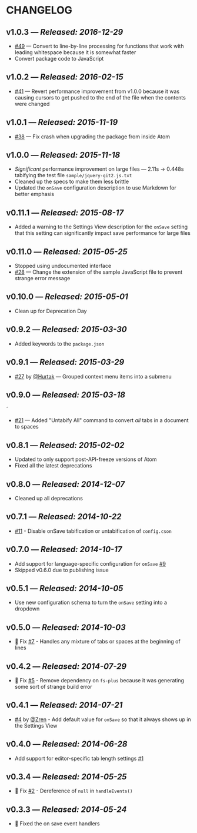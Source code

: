 # CHANGELOG

## **v1.0.3** &mdash; *Released: 2016-12-29*

* [#49](https://github.com/lee-dohm/tabs-to-spaces/issues/49) &mdash; Convert to line-by-line processing for functions that work with leading whitespace because it is somewhat faster
* Convert package code to JavaScript

## **v1.0.2** &mdash; *Released: 2016-02-15*

* [#41](https://github.com/lee-dohm/tabs-to-spaces/issues41) &mdash; Revert performance improvement from v1.0.0 because it was causing cursors to get pushed to the end of the file when the contents were changed

## **v1.0.1** &mdash; *Released: 2015-11-19*

* [#38](https://github.com/lee-dohm/tabs-to-spaces/issues/38) &mdash; Fix crash when upgrading the package from inside Atom

## **v1.0.0** &mdash; *Released: 2015-11-18*

* *Significant* performance improvement on large files &mdash; 2.11s &rarr; 0.448s tabifying the test file `sample/jquery-git2.js.txt`
* Cleaned up the specs to make them less brittle
* Updated the `onSave` configuration description to use Markdown for better emphasis

## **v0.11.1** &mdash; *Released: 2015-08-17*

* Added a warning to the Settings View description for the `onSave` setting that this setting can significantly impact save performance for large files

## **v0.11.0** &mdash; *Released: 2015-05-25*

* Stopped using undocumented interface
* [#28](https://github.com/lee-dohm/tabs-to-spaces/issues/28) &mdash; Change the extension of the sample JavaScript file to prevent strange error message

## **v0.10.0** &mdash; *Released: 2015-05-01*

* Clean up for Deprecation Day

## **v0.9.2** &mdash; *Released: 2015-03-30*

* Added keywords to the `package.json`

## **v0.9.1** &mdash; *Released: 2015-03-29*

* [#27](https://github.com/lee-dohm/tabs-to-spaces/pull/27) by [@Hurtak](https://github.com/Hurtak) &mdash; Grouped context menu items into a submenu

## **v0.9.0** &mdash; *Released: 2015-03-18*
ˆ
* [#21](https://github.com/lee-dohm/tabs-to-spaces/issues/21) &mdash; Added "Untabify All" command to convert *all* tabs in a document to spaces

## **v0.8.1** &mdash; *Released: 2015-02-02*

* Updated to only support post-API-freeze versions of Atom
* Fixed all the latest deprecations

## **v0.8.0** &mdash; *Released: 2014-12-07*

* Cleaned up all deprecations

## **v0.7.1** &mdash; *Released: 2014-10-22*

* [#11](https://github.com/lee-dohm/tabs-to-spaces/issues/11) - Disable onSave tabification or untabification of `config.cson`

## **v0.7.0** &mdash; *Released: 2014-10-17*

* Add support for language-specific configuration for `onSave` [#9](https://github.com/lee-dohm/tabs-to-spaces/issues/9)
* Skipped v0.6.0 due to publishing issue

## **v0.5.1** &mdash; *Released: 2014-10-05*

* Use new configuration schema to turn the `onSave` setting into a dropdown

## **v0.5.0** &mdash; *Released: 2014-10-03*

* :bug: Fix [#7](https://github.com/lee-dohm/tabs-to-spaces/issues/7) - Handles any mixture of tabs or spaces at the beginning of lines

## **v0.4.2** &mdash; *Released: 2014-07-29*

* :bug: Fix [#5](https://github.com/lee-dohm/tabs-to-spaces/issues/5) - Remove dependency on `fs-plus` because it was generating some sort of strange build error

## **v0.4.1** &mdash; *Released: 2014-07-21*

* [#4](https://github.com/lee-dohm/tabs-to-spaces/pull/4) by [@Zren](https://github.com/Zren) - Add default value for `onSave` so that it always shows up in the Settings View

## **v0.4.0** &mdash; *Released: 2014-06-28*

* Add support for editor-specific tab length settings [#1](https://github.com/lee-dohm/tabs-to-spaces/issues/1)

## **v0.3.4** &mdash; *Released: 2014-05-25*

* :bug: Fix [#2](https://github.com/lee-dohm/tabs-to-spaces/issues/2) - Dereference of `null` in `handleEvents()`

## **v0.3.3** &mdash; *Released: 2014-05-24*

* :bug: Fixed the on save event handlers
